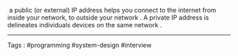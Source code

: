  a public (or external) IP address helps you connect to the internet from inside your network, to outside your network . A private IP address is delineates individuals devices on the same network . 
___
Tags : #programming #system-design #interview